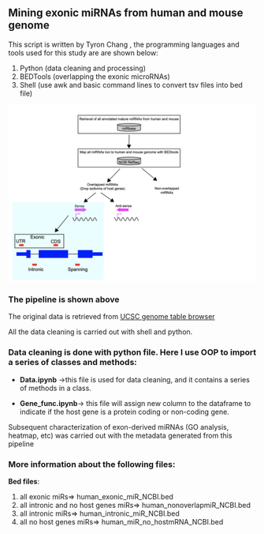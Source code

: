 ##               Mining exonic miRNAs from human and mouse genome


This script is written by Tyron Chang , the programming languages and tools used for this study are are shown below:
1. Python (data cleaning and processing)
2. BEDTools (overlapping the exonic microRNAs)
3. Shell (use awk and basic command lines to convert tsv files into bed file)



![Model](./pipeline.png)

### The pipeline is shown above 

The original data is retrieved from [UCSC genome table browser](https://genome.ucsc.edu/cgi-bin/hgTables)

All the data cleaning is carried out with shell and python.


### Data cleaning is done with python file. Here I use OOP to import a series of classes and methods:

*  **Data.ipynb** ->this file is used for data cleaning, and it contains a series of methods in a class.

* **Gene_func.ipynb**-> this file will assign new column to the dataframe to indicate if the host gene is a protein coding or non-coding gene.

Subsequent characterization of exon-derived miRNAs (GO analysis, heatmap, etc) was carried out with the metadata generated from this pipeline

### More information about the following files:

**Bed files**:
1. all exonic miRs=> human_exonic_miR_NCBI.bed
2. all intronic and no host genes miRs=> human_nonoverlapmiR_NCBI.bed
3. all intronic miRs=> human_intronic_miR_NCBI.bed
4. all no host genes miRs=> human_miR_no_hostmRNA_NCBI.bed


